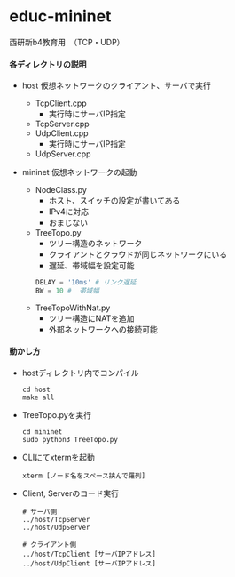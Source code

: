 # educ-mininet
西研新b4教育用　（TCP・UDP）

#### 各ディレクトリの説明
- host
  仮想ネットワークのクライアント、サーバで実行
  - TcpClient.cpp
    - 実行時にサーバIP指定
  - TcpServer.cpp
  - UdpClient.cpp
    - 実行時にサーバIP指定
  - UdpServer.cpp
  
- mininet
  仮想ネットワークの起動
  - NodeClass.py
    - ホスト、スイッチの設定が書いてある
    - IPv4に対応
    - おまじない
  - TreeTopo.py
    - ツリー構造のネットワーク
    - クライアントとクラウドが同じネットワークにいる
    - 遅延、帯域幅を設定可能
    ```TreeTopo.py
    DELAY = '10ms' # リンク遅延
    BW = 10 #  帯域幅
    ```
  - TreeTopoWithNat.py
    - ツリー構造にNATを追加
    - 外部ネットワークへの接続可能

#### 動かし方
- hostディレクトリ内でコンパイル
  ```
  cd host
  make all
  ```
- TreeTopo.pyを実行
  ```
  cd mininet
  sudo python3 TreeTopo.py
  ```
- CLIにてxtermを起動
  ```
  xterm [ノード名をスペース挟んで羅列]
  ```
- Client, Serverのコード実行
  ```
  # サーバ側
  ../host/TcpServer
  ../host/UdpServer
  ```
  ```
  # クライアント側
  ../host/TcpClient [サーバIPアドレス]
  ../host/UdpClient [サーバIPアドレス]
  ```